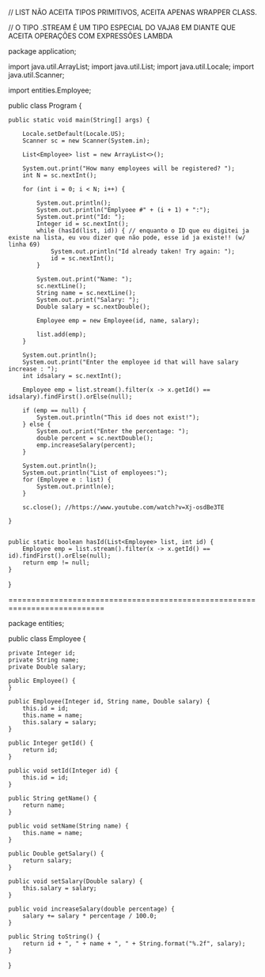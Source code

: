 // LIST NÃO ACEITA TIPOS PRIMITIVOS, ACEITA APENAS WRAPPER CLASS.

// O TIPO .STREAM É UM TIPO ESPECIAL DO VAJA8 EM DIANTE QUE ACEITA OPERAÇÕES COM EXPRESSÕES LAMBDA

package application;

import java.util.ArrayList;
import java.util.List;
import java.util.Locale;
import java.util.Scanner;

import entities.Employee;

public class Program {

	public static void main(String[] args) {

		Locale.setDefault(Locale.US);
		Scanner sc = new Scanner(System.in);

		List<Employee> list = new ArrayList<>();

		System.out.print("How many employees will be registered? ");
		int N = sc.nextInt();

		for (int i = 0; i < N; i++) {

			System.out.println();
			System.out.println("Emplyoee #" + (i + 1) + ":");
			System.out.print("Id: ");
			Integer id = sc.nextInt();
			while (hasId(list, id)) { // enquanto o ID que eu digitei ja existe na lista, eu vou dizer que não pode, esse id ja existe!! (w/ linha 69)
				System.out.println("Id already taken! Try again: "); 
				id = sc.nextInt();
			}

			System.out.print("Name: ");
			sc.nextLine();
			String name = sc.nextLine();
			System.out.print("Salary: ");
			Double salary = sc.nextDouble();

			Employee emp = new Employee(id, name, salary);

			list.add(emp);
		}

		System.out.println();
		System.out.print("Enter the employee id that will have salary increase : ");
		int idsalary = sc.nextInt();

		Employee emp = list.stream().filter(x -> x.getId() == idsalary).findFirst().orElse(null);

		if (emp == null) {
			System.out.println("This id does not exist!");
		} else {
			System.out.print("Enter the percentage: ");
			double percent = sc.nextDouble();
			emp.increaseSalary(percent);
		}

		System.out.println();
		System.out.println("List of employees:");
		for (Employee e : list) {
			System.out.println(e);
		}

		sc.close(); //https://www.youtube.com/watch?v=Xj-osdBe3TE

	}	


	public static boolean hasId(List<Employee> list, int id) {
		Employee emp = list.stream().filter(x -> x.getId() == id).findFirst().orElse(null);
		return emp != null;
	}
}

===========================================================================

package entities;

public class Employee {

	private Integer id;
	private String name;
	private Double salary;

	public Employee() {
	}
	
	public Employee(Integer id, String name, Double salary) {
		this.id = id;
		this.name = name;
		this.salary = salary;
	}

	public Integer getId() {
		return id;
	}

	public void setId(Integer id) {
		this.id = id;
	}

	public String getName() {
		return name;
	}

	public void setName(String name) {
		this.name = name;
	}

	public Double getSalary() {
		return salary;
	}

	public void setSalary(Double salary) {
		this.salary = salary;
	}
	
	public void increaseSalary(double percentage) {
		salary += salary * percentage / 100.0;
	}
	
	public String toString() {
		return id + ", " + name + ", " + String.format("%.2f", salary);
	}
}

